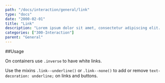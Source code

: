 ```yaml
---
path: "/docs/interaction/general/link"
type: "docs"
date: "2000-02-01"
title: "Link"
description: "Lorem ipsum dolor sit amet, consectetur adipiscing elit. Nunc tempus laoreet leo sit amet iaculis."
categories: ["300-Interaction"]
parent: "General"
---
```


##Usage

On containers use `.inverse` to have white links.

Use the mixins `.link--underline()` or `.link--none()` to add or remove `text-decoration:
  underline;` on links and buttons.

<demo>
  <demovanilla src="demos/docs/interaction/general/link" name="link">
  </demovanilla>
</demo>
